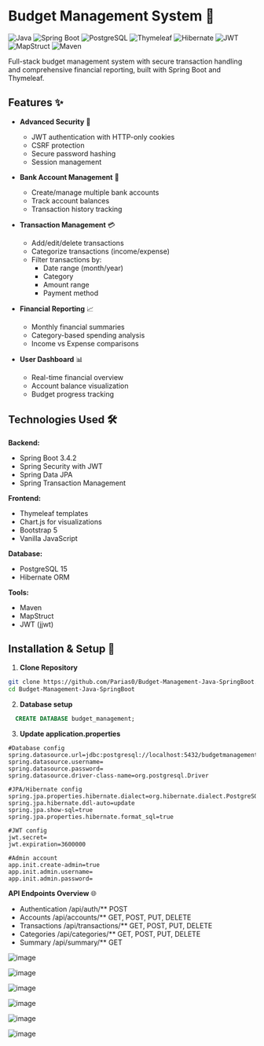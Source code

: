 # Budget Management System 🚀

![Java](https://img.shields.io/badge/Java-17-blue.svg)
![Spring Boot](https://img.shields.io/badge/Spring%20Boot-3.4.2-brightgreen.svg)
![PostgreSQL](https://img.shields.io/badge/PostgreSQL-15-orange.svg)
![Thymeleaf](https://img.shields.io/badge/Thymeleaf-3.1-white.svg)
![Hibernate](https://img.shields.io/badge/Hibernate-6.4-lightblue.svg)
![JWT](https://img.shields.io/badge/JWT-0.11.5-red.svg)
![MapStruct](https://img.shields.io/badge/MapStruct-1.6.3-purple.svg)
![Maven](https://img.shields.io/badge/Maven-3.8.1-blue.svg)


Full-stack budget management system with secure transaction handling and comprehensive financial reporting, built with Spring Boot and Thymeleaf.

## Features ✨

- **Advanced Security** 🔐
  - JWT authentication with HTTP-only cookies
  - CSRF protection
  - Secure password hashing
  - Session management

- **Bank Account Management** 🏦
  - Create/manage multiple bank accounts
  - Track account balances
  - Transaction history tracking

- **Transaction Management** 💳
  - Add/edit/delete transactions
  - Categorize transactions (income/expense)
  - Filter transactions by:
    - Date range (month/year)
    - Category
    - Amount range
    - Payment method

- **Financial Reporting** 📈
  - Monthly financial summaries
  - Category-based spending analysis
  - Income vs Expense comparisons

- **User Dashboard** 📊
  - Real-time financial overview
  - Account balance visualization
  - Budget progress tracking

## Technologies Used 🛠️

**Backend:**
- Spring Boot 3.4.2
- Spring Security with JWT
- Spring Data JPA
- Spring Transaction Management

**Frontend:**
- Thymeleaf templates
- Chart.js for visualizations
- Bootstrap 5
- Vanilla JavaScript

**Database:**
- PostgreSQL 15
- Hibernate ORM

**Tools:**
- Maven
- MapStruct
- JWT (jjwt)

## Installation & Setup 🚀

1.  **Clone Repository**
   ```bash
   git clone https://github.com/Parias0/Budget-Management-Java-SpringBoot.git
   cd Budget-Management-Java-SpringBoot
```
2.  **Database setup**

```sql
  CREATE DATABASE budget_management;
```

3.  **Update application.properties**

```
#Database config
spring.datasource.url=jdbc:postgresql://localhost:5432/budgetmanagement
spring.datasource.username=
spring.datasource.password=
spring.datasource.driver-class-name=org.postgresql.Driver

#JPA/Hibernate config
spring.jpa.properties.hibernate.dialect=org.hibernate.dialect.PostgreSQLDialect
spring.jpa.hibernate.ddl-auto=update
spring.jpa.show-sql=true
spring.jpa.properties.hibernate.format_sql=true

#JWT config
jwt.secret=
jwt.expiration=3600000

#Admin account
app.init.create-admin=true
app.init.admin.username=
app.init.admin.password=
```

**API Endpoints Overview** 🌐

- Authentication	/api/auth/**	POST
- Accounts	/api/accounts/**	GET, POST, PUT, DELETE
- Transactions	/api/transactions/**	GET, POST, PUT, DELETE
- Categories	/api/categories/**	GET, POST, PUT, DELETE
- Summary	/api/summary/**	GET

![image](https://github.com/user-attachments/assets/9583d0f5-ff27-40dd-812a-1004c7cb4910)

![image](https://github.com/user-attachments/assets/7af0ed9a-d1b0-46f2-88d8-5965cd1629b1)

![image](https://github.com/user-attachments/assets/b9178a3e-845d-4fda-a16e-19e039358d5f)

![image](https://github.com/user-attachments/assets/9e3e297e-ae51-4661-9349-e5259e2659e5)

![image](https://github.com/user-attachments/assets/cc8f1189-4087-4b3f-b394-554a3720c00f)

![image](https://github.com/user-attachments/assets/4c6f70c7-3f81-40df-8dff-0798911e6c02)






